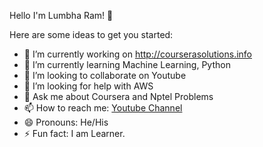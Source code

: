 Hello I'm Lumbha Ram! 👋

Here are some ideas to get you started:

- 🔭 I’m currently working on http://courserasolutions.info
- 🌱 I’m currently learning Machine Learning, Python
- 👯 I’m looking to collaborate on Youtube
- 🤔 I’m looking for help with AWS
- 💬 Ask me about Coursera and Nptel Problems
- 📫 How to reach me: [Youtube Channel](https://www.youtube.com/channel/UC6hqCvkl7sKYEMA6mx0vxzw)
- 😄 Pronouns: He/His
- ⚡ Fun fact: I am Learner.
